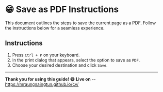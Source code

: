 # 😁 Save as PDF Instructions

This document outlines the steps to save the current page as a PDF. Follow the instructions below for a seamless experience.

## Instructions

1. Press `Ctrl + P` on your keyboard.
2. In the print dialog that appears, select the option to save as `PDF`.
3. Choose your desired destination and click `Save`.

---

**Thank you for using this guide! 😄**
**Live on** -- https://mraungnaingtun.github.io/cv/
